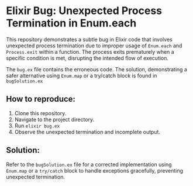 # Elixir Bug: Unexpected Process Termination in Enum.each

This repository demonstrates a subtle bug in Elixir code that involves unexpected process termination due to improper usage of `Enum.each` and `Process.exit` within a function. The process exits prematurely when a specific condition is met, disrupting the intended flow of execution.

The `bug.ex` file contains the erroneous code. The solution, demonstrating a safer alternative using `Enum.map` or a try/catch block is found in `bugSolution.ex`

## How to reproduce:

1. Clone this repository.
2. Navigate to the project directory.
3. Run `elixir bug.ex`
4. Observe the unexpected termination and incomplete output.

## Solution:

Refer to the `bugSolution.ex` file for a corrected implementation using `Enum.map` or  a `try/catch` block to handle exceptions gracefully, preventing unexpected termination.